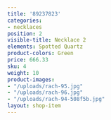 ```yaml
---
title: '89237823'
categories:
- necklaces
position: 2
visible-title: Necklace 2
elements: Spotted Quartz
product-colors: Green
price: 666.33
sku: 4
weight: 10
product-images:
- "/uploads/rach-95.jpg"
- "/uploads/rach-96.jpg"
- "/uploads/rach-94-508f5b.jpg"
layout: shop-item
---
```


